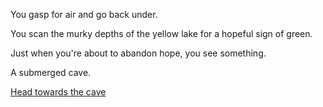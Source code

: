You gasp for air and go back under.

You scan the murky depths of the yellow lake for a hopeful sign of green.

Just when you're about to abandon hope, you see something.

A submerged cave.

[Head towards the cave](enter-cave/enter-cave.md)
